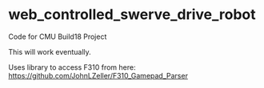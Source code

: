 # web_controlled_swerve_drive_robot
Code for CMU Build18 Project

This will work eventually.

Uses library to access F310 from here:
    https://github.com/JohnLZeller/F310_Gamepad_Parser


